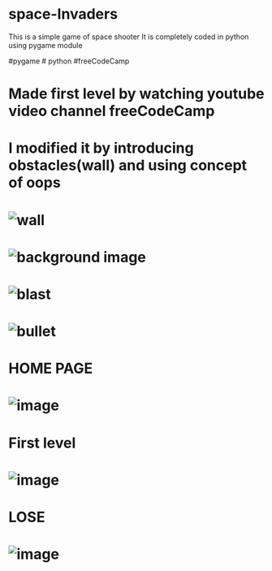 # space-Invaders

This is a simple game of space shooter
It is completely coded in python using pygame module 

#pygame # python  #freeCodeCamp

# Made first level by watching youtube video channel freeCodeCamp

# I modified it by introducing obstacles(wall) and using concept of oops 
# ![wall](https://user-images.githubusercontent.com/70086370/142730199-521cf581-629d-4e1d-8772-b8835efc97b7.png)
# ![background image](https://user-images.githubusercontent.com/70086370/142730202-2fa74381-2ace-4002-866e-0b2070c1f066.jpg)
# ![blast](https://user-images.githubusercontent.com/70086370/142730205-4b8a992d-bc2a-43e1-b21b-4f31c4f0cf37.png)
# ![bullet](https://user-images.githubusercontent.com/70086370/142730207-93fe1089-15c2-4bce-a437-1f793e6471bb.png)

# HOME PAGE
# ![image](https://user-images.githubusercontent.com/70086370/142730244-5973b031-3a2b-4250-862c-553f6b2e8390.png)


# First level
# ![image](https://user-images.githubusercontent.com/70086370/142730271-d93c3d63-d65d-44a8-ba6f-e46dc8d7c9b7.png)
# LOSE
# ![image](https://user-images.githubusercontent.com/70086370/142730304-75454d2b-bdd6-421c-af2a-4115121fdeeb.png)
